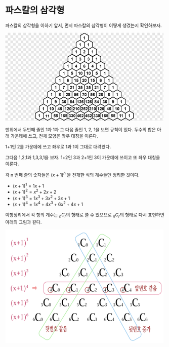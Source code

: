 # 파스칼의 삼각형

파스칼의 삼각형을 이하기 앞서, 먼저 파스칼의 삼각형이 어떻게 생겼는지 확인하보자.

<img src="img_1.png" width="500">

맨위에서 두번째 줄인 1과 1과 그 다음 줄인 1, 2, 1을 보면 규칙이 있다.
두수의 합은 아래 가운데에 쓰고, 전체 모양은 좌우 대칭을 이룬다.

1+1인 2를 가운데에 쓰고 좌우로 1과 1이 그대로 대려왔다.

그다음 1,2,1과 1,3,3,1을 보자.
1+2인 3과 2+1인 3이 가운데에 쓰이고 또 좌우 대칭을 이룬다.

각 n 번째 줄의 숫자들은 $(x+1)^n$ 을 전개한 식의 계수들만 정리한 것이다.

- $(x+1)^1 = 1x + 1$
- $(x+1)^2 = x^2 + 2x + 2$
- $(x+1)^3 = 1x^3 + 3x^2 + 3x + 1$
- $(x+1)^4 = 1x^4 + 4x^3 + 6x^2 + 4x + 1$

이항정리에서 각 항의 계수는 $_nC_r$의 형태로 쓸 수 있으므로 $_nC_r$의 형태로 다시 표현하면 아래의 그림과 같다.

<img src="img_2.png" width="500">
